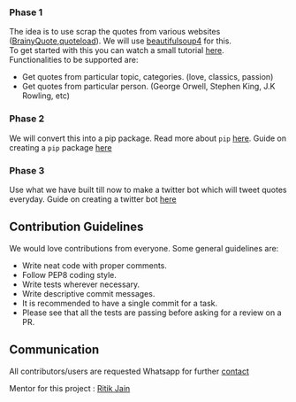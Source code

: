 
### Phase 1
The idea is to use scrap the quotes from various websites ([BrainyQuote](https://www.brainyquote.com/),[quoteload](https://www.quoteload.com/)). We will use [beautifulsoup4](https://pypi.org/project/beautifulsoup4/) for this.<br />
To get started with this you can watch a small tutorial [here](https://www.youtube.com/watch?v=ng2o98k983k).<br />
Functionalities to be supported are:
* Get quotes from particular topic, categories. (love, classics, passion)
* Get quotes from particular person. (George Orwell, Stephen King, J.K Rowling, etc)

### Phase 2

We will convert this into a pip package. Read more about `pip` [here](https://www.w3schools.com/python/python_pip.asp). 
Guide on creating a `pip` package [here](https://dzone.com/articles/executable-package-pip-install)

### Phase 3

Use what we have built till now to make a twitter bot which will tweet quotes everyday.
Guide on creating a twitter bot [here](https://learn.g2.com/how-to-make-a-twitter-bot)

## Contribution Guidelines

We would love contributions from everyone. Some general guidelines are:
* Write neat code with proper comments.
* Follow PEP8 coding style.
* Write tests wherever necessary.
* Write descriptive commit messages.
* It is recommended to have a single commit for a task.
* Please see that all the tests are passing before asking for a review on a PR.

## Communication

All contributors/users are requested Whatsapp for further [contact](https://api.whatsapp.com/send?phone=919424913170&text=&source=&data=)

Mentor for this project : [Ritik Jain](https://github.com/Rits1272)
